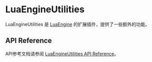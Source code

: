 # LuaEngineUtilities

LuaEngineUtilities 是 [LuaEngine](https://github.com/HalcyonAlcedo/LuaEngine) 的扩展插件，提供了一些额外的功能。

## API Reference

API参考文档请参阅 [LuaEngineUtilities API Reference](https://eigeen.github.io/LuaEngineUtilities/)。
